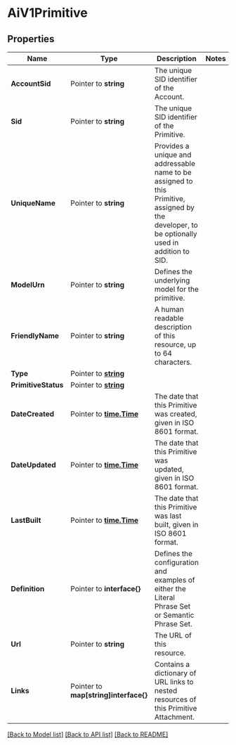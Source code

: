 # AiV1Primitive

## Properties

Name | Type | Description | Notes
------------ | ------------- | ------------- | -------------
**AccountSid** | Pointer to **string** | The unique SID identifier of the Account. |
**Sid** | Pointer to **string** | The unique SID identifier of the Primitive. |
**UniqueName** | Pointer to **string** | Provides a unique and addressable name to be assigned to this Primitive, assigned by the developer, to be optionally used in addition to SID. |
**ModelUrn** | Pointer to **string** | Defines the underlying model for the primitive. |
**FriendlyName** | Pointer to **string** | A human readable description of this resource, up to 64 characters. |
**Type** | Pointer to [**string**](PrimitiveEnumType.md) |  |
**PrimitiveStatus** | Pointer to [**string**](PrimitiveEnumStatus.md) |  |
**DateCreated** | Pointer to [**time.Time**](time.Time.md) | The date that this Primitive was created, given in ISO 8601 format. |
**DateUpdated** | Pointer to [**time.Time**](time.Time.md) | The date that this Primitive was updated, given in ISO 8601 format. |
**LastBuilt** | Pointer to [**time.Time**](time.Time.md) | The date that this Primitive was last built, given in ISO 8601 format. |
**Definition** | Pointer to **interface{}** | Defines the configuration and examples of either the Literal Phrase Set or Semantic Phrase Set. |
**Url** | Pointer to **string** | The URL of this resource. |
**Links** | Pointer to **map[string]interface{}** | Contains a dictionary of URL links to nested resources of this Primitive Attachment. |

[[Back to Model list]](../README.md#documentation-for-models) [[Back to API list]](../README.md#documentation-for-api-endpoints) [[Back to README]](../README.md)


